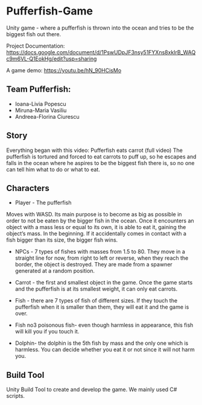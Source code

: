 # Pufferfish-Game
Unity game - where a pufferfish is thrown into the ocean and tries to be the biggest fish out there.


Project Documentation: https://docs.google.com/document/d/1PswUDpJF3nsy51FYXns8xkIrB_WAQc9m6VL-Q1EokHg/edit?usp=sharing

A game demo: https://youtu.be/hN_90HCisMo 


## Team Pufferfish:
* Ioana-Livia Popescu
* Miruna-Maria Vasiliu
* Andreea-Florina Ciurescu

## Story
Everything began with this video:  Pufferfish eats carrot (full video)
The pufferfish is tortured and forced to eat carrots to puff up, so he escapes and falls in the ocean where he aspires to be the biggest fish there is, so no one can tell him what to do or what to eat.

## Characters
* Player - The pufferfish

Moves with WASD. Its main purpose is to become as big as possible in order to not be eaten by the bigger fish in the ocean. Once it encounters an object with a mass less or equal to its own, it is able to eat it, gaining the object’s mass. In the beginning. If it accidentally comes in contact with a fish bigger than its size, the bigger fish wins.

* NPCs - 7 types of fishes with masses from 1.5 to 80.
They move in a straight line for now, from right to left or reverse, when they reach the border, the object is destroyed. They are made from a spawner generated at a random position.

* Carrot - the first and smallest object in the game. Once the game starts and the pufferfish is at its smallest weight, it can only eat carrots. 
* Fish - there are 7 types of fish of different sizes. If they touch the pufferfish when it is smaller than them, they will eat it and the game is over.
* Fish no3 poisonous fish- even though harmless in appearance, this fish will kill you if you touch it.
* Dolphin- the dolphin is the 5th fish by mass and the only one which is harmless. You can decide whether you eat it or not since it will not harm you.


## Build Tool

Unity Build Tool to create and develop the game. 
We mainly used C# scripts.
